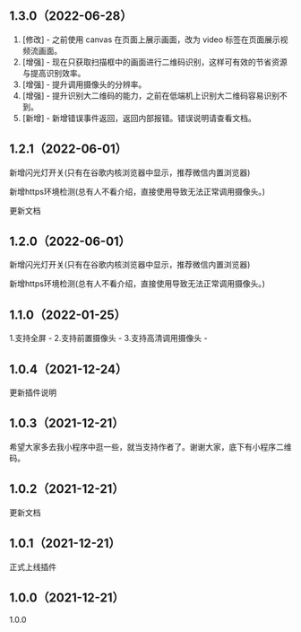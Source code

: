 ## 1.3.0（2022-06-28）
1. [修改] - 之前使用 canvas 在页面上展示画面，改为 video 标签在页面展示视频流画面。
2. [增强] - 现在只获取扫描框中的画面进行二维码识别，这样可有效的节省资源与提高识别效率。
3. [增强] - 提升调用摄像头的分辨率。
4. [增强] - 提升识别大二维码的能力，之前在低端机上识别大二维码容易识别不到。
5. [新增] - 新增错误事件返回，返回内部报错。错误说明请查看文档。
## 1.2.1（2022-06-01）

新增闪光灯开关(只有在谷歌内核浏览器中显示，推荐微信内置浏览器)

新增https环境检测(总有人不看介绍，直接使用导致无法正常调用摄像头。)

更新文档
## 1.2.0（2022-06-01）
新增闪光灯开关(只有在谷歌内核浏览器中显示，推荐微信内置浏览器)

新增https环境检测(总有人不看介绍，直接使用导致无法正常调用摄像头。)
## 1.1.0（2022-01-25）
1.支持全屏 - 
2.支持前置摄像头 - 
3.支持高清调用摄像头 - 
## 1.0.4（2021-12-24）
更新插件说明
## 1.0.3（2021-12-21）
希望大家多去我小程序中逛一些，就当支持作者了。谢谢大家，底下有小程序二维码。
## 1.0.2（2021-12-21）
更新文档
## 1.0.1（2021-12-21）
正式上线插件
## 1.0.0（2021-12-21）
1.0.0
